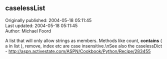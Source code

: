 ## caselessList  
Originally published: 2004-05-18 05:11:45  
Last updated: 2004-05-18 05:11:45  
Author: Michael Foord  
  
A list that will only allow strings as members. Methods like count, __contains__ ( a in list ), remove, index etc are case insensitive.\nSee also the caselessDict - http://aspn.activestate.com/ASPN/Cookbook/Python/Recipe/283455